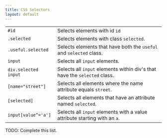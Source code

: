```yaml
---
title: CSS Selectors
layout: default
---
```


<table cell-spacing="8px">
<tr><td><code>#id</code></td><td>Selects elements with id <code>id</code></td></tr>
<tr><td><code>.selected</code></td><td>Selects elements with class <code>selected</code>.</td></tr>
<tr><td><code>.useful.selected</code></td><td>Selects elements that have both the <code>useful</code> and <code>selected</code> class.</td></tr>
<tr><td><code>input</code></td><td>Selects all <code>input</code> elements.</td></tr>
<tr><td><code>div.selected input</code></td><td>Selects all <code>input</code> elements within div's that have the <code>selected</code> class.</td></tr>
<tr><td><code>[name="street"]</code></td><td>Selects all elements where the name attribute equals <code>street</code>.</td></tr>
<tr><td><code>[selected]</code></td><td>Selects all elements that have an attribute named <code>selected</code>.</td></tr>
<tr><td><code>input[value^='a']</code></td><td>Selects all <code>input</code> elements with a value attribute starting with an <code>a</code>.</td></tr>
</table>

TODO: Complete this list.